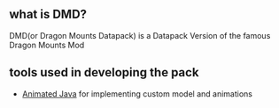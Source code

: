 ## what is DMD?
 DMD(or Dragon Mounts Datapack) is a Datapack Version of the famous Dragon Mounts Mod


 ## tools used in developing the pack
- [Animated Java](https://animated-java.dev/) for implementing custom model and animations 
   
